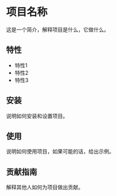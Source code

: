 # 项目名称

这是一个简介，解释项目是什么，它做什么。

## 特性

- 特性1
- 特性2
- 特性3

## 安装

说明如何安装和设置项目。

## 使用

说明如何使用项目，如果可能的话，给出示例。

## 贡献指南

解释其他人如何为项目做出贡献。
